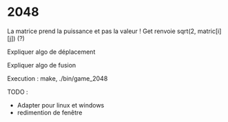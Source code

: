 # 2048

La matrice prend la puissance et pas la valeur !
Get renvoie sqrt(2, matric[i][j]) (?)

Expliquer algo de déplacement

Expliquer algo de fusion

Execution : make, ./bin/game_2048


TODO :

* Adapter pour linux et windows
* redimention de fenêtre

